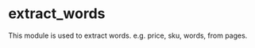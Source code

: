 extract_words
=============

This module is used to extract words. e.g. price, sku, words, from pages.
